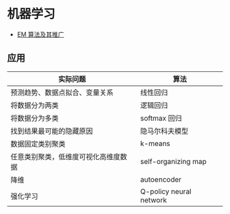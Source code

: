 # 机器学习

- [EM 算法及其推广](EM/EM.md)

## 应用

|实际问题|算法|
|---|---|
|预测趋势、数据点拟合、变量关系|线性回归|
|将数据分为两类|逻辑回归|
|将数据分为多类|softmax 回归|
|找到结果最可能的隐藏原因|隐马尔科夫模型|
|数据固定类别聚类|k-means|
|任意类别聚类，低维度可视化高维度数据|self-organizing map|
|降维|autoencoder|
|强化学习|Q-policy neural network|
